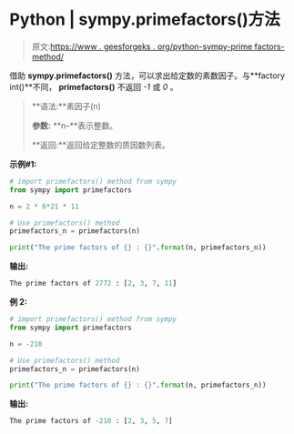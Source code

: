 # Python | sympy.primefactors()方法

> 原文:[https://www . geesforgeks . org/python-sympy-prime factors-method/](https://www.geeksforgeeks.org/python-sympy-primefactors-method/)

借助 **sympy.primefactors()** 方法，可以求出给定数的素数因子。与**factory int()**不同， **primefactors()** 不返回 *-1* 或 *0* 。

> **语法:**素因子(n)
> 
> **参数:**
> **n–**表示整数。
> 
> **返回:**返回给定整数的质因数列表。

**示例#1:**

```py
# import primefactors() method from sympy
from sympy import primefactors

n = 2 * 6*21 * 11

# Use primefactors() method 
primefactors_n = primefactors(n) 

print("The prime factors of {} : {}".format(n, primefactors_n))
```

**输出:**

```py
The prime factors of 2772 : [2, 3, 7, 11]

```

**例 2:**

```py
# import primefactors() method from sympy
from sympy import primefactors

n = -210

# Use primefactors() method 
primefactors_n = primefactors(n) 

print("The prime factors of {} : {}".format(n, primefactors_n))
```

**输出:**

```py
The prime factors of -210 : [2, 3, 5, 7]

```